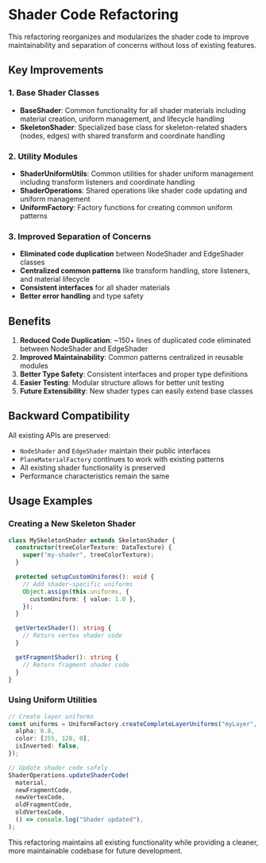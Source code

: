 # Shader Code Refactoring

This refactoring reorganizes and modularizes the shader code to improve maintainability and separation of concerns without loss of existing features.

## Key Improvements

### 1. Base Shader Classes
- **BaseShader**: Common functionality for all shader materials including material creation, uniform management, and lifecycle handling
- **SkeletonShader**: Specialized base class for skeleton-related shaders (nodes, edges) with shared transform and coordinate handling

### 2. Utility Modules
- **ShaderUniformUtils**: Common utilities for shader uniform management including transform listeners and coordinate handling
- **ShaderOperations**: Shared operations like shader code updating and uniform management
- **UniformFactory**: Factory functions for creating common uniform patterns

### 3. Improved Separation of Concerns
- **Eliminated code duplication** between NodeShader and EdgeShader classes
- **Centralized common patterns** like transform handling, store listeners, and material lifecycle
- **Consistent interfaces** for all shader materials
- **Better error handling** and type safety

## Benefits

1. **Reduced Code Duplication**: ~150+ lines of duplicated code eliminated between NodeShader and EdgeShader
2. **Improved Maintainability**: Common patterns centralized in reusable modules
3. **Better Type Safety**: Consistent interfaces and proper type definitions
4. **Easier Testing**: Modular structure allows for better unit testing
5. **Future Extensibility**: New shader types can easily extend base classes

## Backward Compatibility

All existing APIs are preserved:
- `NodeShader` and `EdgeShader` maintain their public interfaces
- `PlaneMaterialFactory` continues to work with existing patterns
- All existing shader functionality is preserved
- Performance characteristics remain the same

## Usage Examples

### Creating a New Skeleton Shader
```typescript
class MySkeletonShader extends SkeletonShader {
  constructor(treeColorTexture: DataTexture) {
    super("my-shader", treeColorTexture);
  }

  protected setupCustomUniforms(): void {
    // Add shader-specific uniforms
    Object.assign(this.uniforms, {
      customUniform: { value: 1.0 },
    });
  }

  getVertexShader(): string {
    // Return vertex shader code
  }

  getFragmentShader(): string {
    // Return fragment shader code
  }
}
```

### Using Uniform Utilities
```typescript
// Create layer uniforms
const uniforms = UniformFactory.createCompleteLayerUniforms("myLayer", {
  alpha: 0.8,
  color: [255, 128, 0],
  isInverted: false,
});

// Update shader code safely
ShaderOperations.updateShaderCode(
  material,
  newFragmentCode,
  newVertexCode,
  oldFragmentCode,
  oldVertexCode,
  () => console.log("Shader updated"),
);
```

This refactoring maintains all existing functionality while providing a cleaner, more maintainable codebase for future development.